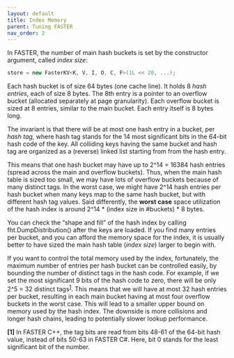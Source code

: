 ```yaml
---
layout: default
title: Index Memory
parent: Tuning FASTER
nav_order: 2
---
```


In FASTER, the number of main hash buckets is set by the constructor argument, called _index size_:
```cs
store = new FasterKV<K, V, I, O, C, F>(1L << 20, ...);
```

Each hash bucket is of size 64 bytes (one cache line). It holds 8 _hash entries_, each of size 8 bytes.
The 8th entry is a pointer to an overflow bucket (allocated separately at page granularity). Each overflow
bucket is sized at 8 entries, similar to the main bucket. Each entry itself is 8 bytes long.

The invariant is that there will be at most one hash entry in a bucket, per _hash tag_, where hash tag stands
for the 14 most significant bits in the 64-bit hash code of the key. All colliding keys having the same bucket 
and hash tag are organized as a (reverse) linked list starting from from the hash entry.

This means that one hash bucket may have up to 2^14 = 16384 hash entries (spread across the main and overflow 
buckets). Thus, when the main hash table is sized too small, we may have lots of overflow buckets because of many
distinct tags. In the worst case, we might have 2^14 hash entries per hash bucket when many keys map to the same
hash bucket, but with different hash tag values. Said differently, the **worst case** space utilization of the 
hash index is around 2^14 * (index size in #buckets) * 8 bytes.

You can check the “shape and fill” of the hash index by calling fht.DumpDistribution() after the keys are loaded.
If you find many entries per bucket, and you can afford the memory space for the index, it is usually better to have
sized the main hash table (_index size_) larger to begin with.

If you want to control the total memory used by the index, fortunately, the maximum number of entries per hash bucket
can be controlled easily, by bounding the number of distinct tags in the hash code. For example, if we set the most 
significant 9 bits of the hash code to zero, there will be only 2^5 = 32 distinct tags<sup id="a1">[1](#f1)</sup>. 
This means that we will have at most 32 hash entries per bucket, resulting in each main bucket having at most four 
overflow buckets in the worst case. This will lead to a smaller upper bound on memory used by the hash index. The 
downside is more collisions and longer hash chains, leading to potentially slower lookup performance.


<b id="f1">[1]</b> In FASTER C++, the tag bits are read from bits 48-61 of the 64-bit hash value, instead of bits 50-63 
in FASTER C#. Here, bit 0 stands for the least significant bit of the number.
